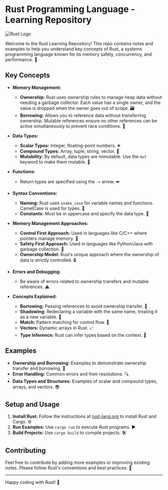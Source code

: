 # Rust Programming Language - Learning Repository

![Rust Logo](https://www.rust-lang.org/static/images/rust-logo-blk.svg)

Welcome to the Rust Learning Repository! This repo contains notes and examples to help you understand key concepts of Rust, a systems programming language known for its memory safety, concurrency, and performance. 🚀

## Key Concepts

- **Memory Management:** 
  - **Ownership:** Rust uses ownership rules to manage heap data without needing a garbage collector. Each value has a single owner, and the value is dropped when the owner goes out of scope. 🗃️
  - **Borrowing:** Allows you to reference data without transferring ownership. Mutable references ensure no other references can be active simultaneously to prevent race conditions. 🔄
  
- **Data Types:**
  - **Scalar Types:** Integer, floating-point numbers. ➕
  - **Compound Types:** Array, tuple, string, vector. 🔢
  - **Mutability:** By default, data types are immutable. Use the `mut` keyword to make them mutable. 🔄

- **Functions:**
  - Return types are specified using the `->` arrow. ⬅️

- **Syntax Conventions:**
  - **Naming:** Rust uses `snake_case` for variable names and functions. CamelCase is used for types. 🐍
  - **Constants:** Must be in uppercase and specify the data type. 🔡

- **Memory Management Approaches:**
  - **Control First Approach:** Used in languages like C/C++ where pointers manage memory. 🧭
  - **Safety First Approach:** Used in languages like Python/Java with garbage collection. 🧹
  - **Ownership Model:** Rust’s unique approach where the ownership of data is strictly controlled. 🔒

- **Errors and Debugging:**
  - Be aware of errors related to ownership transfers and mutable references. ⚠️

- **Concepts Explained:**
  - **Borrowing:** Passing references to avoid ownership transfer. 🔗
  - **Shadowing:** Redeclaring a variable with the same name, treating it as a new variable. 🌠
  - **Match:** Pattern matching for control flow. 🔄
  - **Vectors:** Dynamic arrays in Rust. 📈
  - **Type Inference:** Rust can infer types based on the context. 🧠

## Examples

- **Ownership and Borrowing:** Examples to demonstrate ownership transfer and borrowing. 📝
- **Error Handling:** Common errors and their resolutions. 🔍
- **Data Types and Structures:** Examples of scalar and compound types, arrays, and vectors. 📚

## Setup and Usage

1. **Install Rust:** Follow the instructions at [rust-lang.org](https://www.rust-lang.org/learn/get-started) to install Rust and Cargo. ⚙️
2. **Run Examples:** Use `cargo run` to execute Rust programs. ▶️
3. **Build Projects:** Use `cargo build` to compile projects. 🛠️

## Contributing

Feel free to contribute by adding more examples or improving existing notes. Please follow Rust's conventions and best practices. 🤝

---

Happy coding with Rust! 🌟

